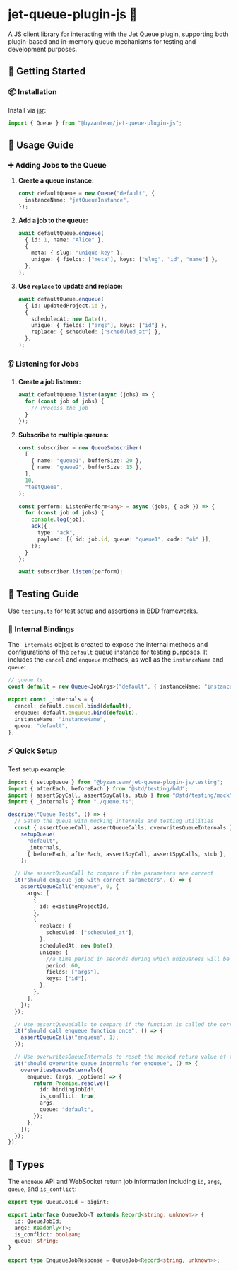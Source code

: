 # jet-queue-plugin-js 🚀

A JS client library for interacting with the Jet Queue plugin, supporting both
plugin-based and in-memory queue mechanisms for testing and development
purposes.

## 🌟 Getting Started

### 📦 Installation

Install via [jsr](https://jsr.io):

```ts
import { Queue } from "@byzanteam/jet-queue-plugin-js";
```

## 📖 Usage Guide

### ➕ Adding Jobs to the Queue

1. **Create a queue instance:**

   ```ts
   const defaultQueue = new Queue("default", {
     instanceName: "jetQueueInstance",
   });
   ```

2. **Add a job to the queue:**

   ```ts
   await defaultQueue.enqueue(
     { id: 1, name: "Alice" },
     {
       meta: { slug: "unique-key" },
       unique: { fields: ["meta"], keys: ["slug", "id", "name"] },
     },
   );
   ```

3. **Use `replace` to update and replace:**

   ```ts
   await defaultQueue.enqueue(
     { id: updatedProject.id },
     {
       scheduledAt: new Date(),
       unique: { fields: ["args"], keys: ["id"] },
       replace: { scheduled: ["scheduled_at"] },
     },
   );
   ```

### 👂 Listening for Jobs

1. **Create a job listener:**

   ```ts
   await defaultQueue.listen(async (jobs) => {
     for (const job of jobs) {
       // Process the job
     }
   });
   ```

2. **Subscribe to multiple queues:**

   ```ts
   const subscriber = new QueueSubscriber(
     [
       { name: "queue1", bufferSize: 20 },
       { name: "queue2", bufferSize: 15 },
     ],
     10,
     "testQueue",
   );

   const perform: ListenPerform<any> = async (jobs, { ack }) => {
     for (const job of jobs) {
       console.log(job);
       ack({
         type: "ack",
         payload: [{ id: job.id, queue: "queue1", code: "ok" }],
       });
     }
   };

   await subscriber.listen(perform);
   ```

## 🧪 Testing Guide

Use `testing.ts` for test setup and assertions in BDD frameworks.

### 🔧 Internal Bindings

The `_internals` object is created to expose the internal methods and
configurations of the `default` queue instance for testing purposes. It includes
the `cancel` and `enqueue` methods, as well as the `instanceName` and `queue`:

```ts
// queue.ts
const default = new Queue<JobArgs>("default", { instanceName: "instanceName" });

export const _internals = {
  cancel: default.cancel.bind(default),
  enqueue: default.enqueue.bind(default),
  instanceName: "instanceName",
  queue: "default",
};
```

### ⚡ Quick Setup

Test setup example:

```ts
import { setupQueue } from "@byzanteam/jet-queue-plugin-js/testing";
import { afterEach, beforeEach } from "@std/testing/bdd";
import { assertSpyCall, assertSpyCalls, stub } from "@std/testing/mock";
import { _internals } from "./queue.ts";

describe("Queue Tests", () => {
  // Setup the queue with mocking internals and testing utilities
  const { assertQueueCall, assertQueueCalls, overwritesQueueInternals } =
    setupQueue(
      "default",
      _internals,
      { beforeEach, afterEach, assertSpyCall, assertSpyCalls, stub },
    );

  // Use assertQueueCall to compare if the parameters are correct
  it("should enqueue job with correct parameters", () => {
    assertQueueCall("enqueue", 0, {
      args: [
        {
          id: existingProjectId,
        },
        {
          replace: {
            scheduled: ["scheduled_at"],
          },
          scheduledAt: new Date(),
          unique: {
            //a time period in seconds during which uniqueness will be enforced, defaults to infinity
            period: 60,
            fields: ["args"],
            keys: ["id"],
          },
        },
      ],
    });
  });

  // Use assertQueueCalls to compare if the function is called the correct number of times
  it("should call enqueue function once", () => {
    assertQueueCalls("enqueue", 1);
  });

  // Use overwritesQueueInternals to reset the mocked return value of the queue functions
  it("should overwrite queue internals for enqueue", () => {
    overwritesQueueInternals({
      enqueue: (args, _options) => {
        return Promise.resolve({
          id: bindingJobId!,
          is_conflict: true,
          args,
          queue: "default",
        });
      },
    });
  });
});
```

## 📑 Types

The `enqueue` API and WebSocket return job information including `id`, `args`,
`queue`, and `is_conflict`:

```ts
export type QueueJobId = bigint;

export interface QueueJob<T extends Record<string, unknown>> {
  id: QueueJobId;
  args: Readonly<T>;
  is_conflict: boolean;
  queue: string;
}

export type EnqueueJobResponse = QueueJob<Record<string, unknown>>;
```
